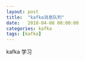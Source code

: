 ```yaml
---
layout: post
title:  "kafka消息队列"
date:   2018-04-08 00:00:00
categories: kafka
tags: [kafka]
---
```


kafka 学习